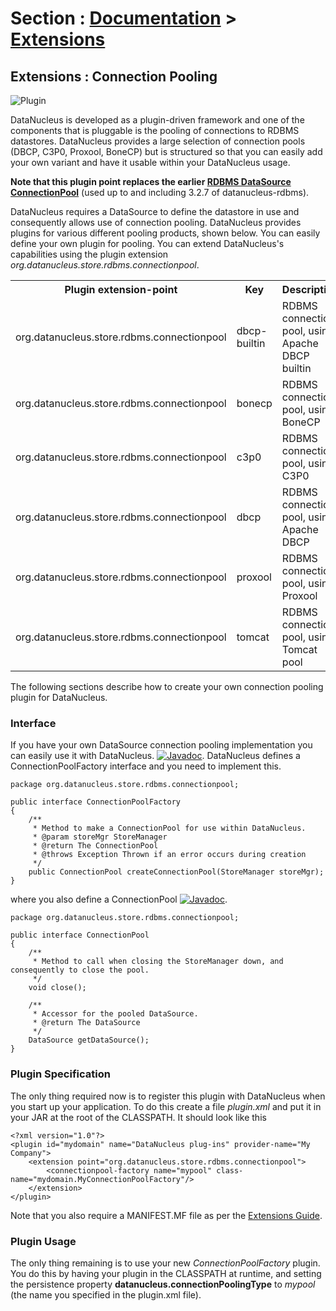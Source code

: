 <head><title>Extensions : Connection Pooling</title></head>

# Section : [Documentation](../index.html) > [Extensions](index.html)

## Extensions : Connection Pooling
![Plugin](../../images/nucleus_plugin.gif)

DataNucleus is developed as a plugin-driven framework and one of the components that is pluggable is the pooling of connections to RDBMS datastores. 
DataNucleus provides a large selection of connection pools (DBCP, C3P0, Proxool, BoneCP) but is structured so that you can easily add your 
own variant and have it usable within your DataNucleus usage.

__Note that this plugin point replaces the earlier [RDBMS DataSource ConnectionPool](rdbms_datasource.html)__ (used up to and including 3.2.7 of datanucleus-rdbms).

DataNucleus requires a DataSource to define the datastore in use and consequently allows use of 
connection pooling. DataNucleus provides plugins for various different pooling products, shown below. 
You can easily define your own plugin for pooling. You can extend DataNucleus's capabilities 
using the plugin extension *org.datanucleus.store.rdbms.connectionpool*.

<table>
    <tr>
        <th>Plugin extension-point</th>
        <th>Key</th>
        <th>Description</th>
        <th width="80">Location</th>
    </tr>
    <tr>
        <td>org.datanucleus.store.rdbms.connectionpool</td>
        <td>dbcp-builtin</td>
        <td>RDBMS connection pool, using Apache DBCP builtin</td>
        <td>datanucleus-rdbms</td>
    </tr>
    <tr>
        <td>org.datanucleus.store.rdbms.connectionpool</td>
        <td>bonecp</td>
        <td>RDBMS connection pool, using BoneCP</td>
        <td>datanucleus-rdbms</td>
    </tr>
    <tr>
        <td>org.datanucleus.store.rdbms.connectionpool</td>
        <td>c3p0</td>
        <td>RDBMS connection pool, using C3P0</td>
        <td>datanucleus-rdbms</td>
    </tr>
    <tr>
        <td>org.datanucleus.store.rdbms.connectionpool</td>
        <td>dbcp</td>
        <td>RDBMS connection pool, using Apache DBCP</td>
        <td>datanucleus-rdbms</td>
    </tr>
    <tr>
        <td>org.datanucleus.store.rdbms.connectionpool</td>
        <td>proxool</td>
        <td>RDBMS connection pool, using Proxool</td>
        <td>datanucleus-rdbms</td>
    </tr>
    <tr>
        <td>org.datanucleus.store.rdbms.connectionpool</td>
        <td>tomcat</td>
        <td>RDBMS connection pool, using Tomcat pool</td>
        <td>datanucleus-rdbms</td>
    </tr>
</table>

The following sections describe how to create your own connection pooling plugin for DataNucleus.

### Interface

If you have your own DataSource connection pooling implementation you can easily use it with DataNucleus.
[![Javadoc](../../images/javadoc.gif)](http://www.datanucleus.org/javadocs/store.rdbms/latest/org/datanucleus/store/rdbms/connectionpool/ConnectionPoolFactory.html).
DataNucleus defines a ConnectionPoolFactory interface and you need to implement this.


	package org.datanucleus.store.rdbms.connectionpool;
	
	public interface ConnectionPoolFactory
	{
	    /**
    	 * Method to make a ConnectionPool for use within DataNucleus.
    	 * @param storeMgr StoreManager
    	 * @return The ConnectionPool
    	 * @throws Exception Thrown if an error occurs during creation
    	 */
    	public ConnectionPool createConnectionPool(StoreManager storeMgr);
	}

where you also define a ConnectionPool
[![Javadoc](../../images/javadoc.gif)](http://www.datanucleus.org/javadocs/store.rdbms/latest/org/datanucleus/store/rdbms/connectionpool/ConnectionPool.html).


	package org.datanucleus.store.rdbms.connectionpool;
	
	public interface ConnectionPool
	{
	    /**
    	 * Method to call when closing the StoreManager down, and consequently to close the pool.
    	 */
    	void close();
	
    	/**
    	 * Accessor for the pooled DataSource.
    	 * @return The DataSource
    	 */
    	DataSource getDataSource();
	}

### Plugin Specification

The only thing required now is to register this plugin with DataNucleus when you start up your application.
To do this create a file _plugin.xml_ and put it in your JAR at the root of the CLASSPATH. It should look like this

	<?xml version="1.0"?>
	<plugin id="mydomain" name="DataNucleus plug-ins" provider-name="My Company">
    	<extension point="org.datanucleus.store.rdbms.connectionpool">
        	<connectionpool-factory name="mypool" class-name="mydomain.MyConnectionPoolFactory"/>
    	</extension>
	</plugin>

Note that you also require a MANIFEST.MF file as per the [Extensions Guide](index.html).

### Plugin Usage

The only thing remaining is to use your new _ConnectionPoolFactory_ plugin. You do this by having your plugin in the CLASSPATH at runtime, 
and setting the persistence property __datanucleus.connectionPoolingType__ to _mypool_ (the name you specified in the plugin.xml file).

